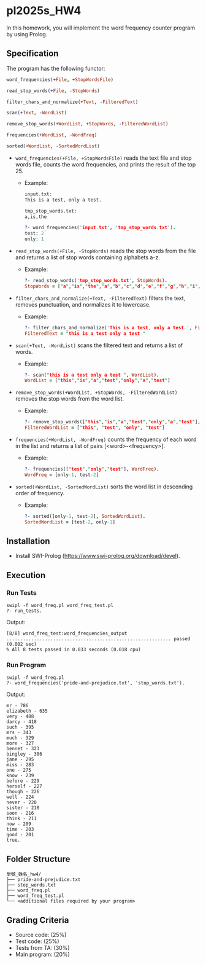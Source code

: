 # pl2025s_HW4

In this homework, you will implement the word frequency counter program by using Prolog. 

## Specification

The program has the following functor:
```prolog
word_frequencies(+File, +StopWordsFile)

read_stop_words(+File, -StopWords)

filter_chars_and_normalize(+Text, -FilteredText)

scan(+Text, -WordList)

remove_stop_words(+WordList, +StopWords, -FilteredWordList)

frequencies(+WordList, -WordFreq)

sorted(+WordList, -SortedWordList)
```

- `word_frequencies(+File, +StopWordsFile)` reads the text file and stop words file, counts the word frequencies, and prints the result of the top 25.

    - Example:
        ```txt
        input.txt:
        This is a test, only a test.
        ```

        ```txt
        tmp_stop_words.txt:
        a,is,the
        ```

        ```prolog
        ?- word_frequencies('input.txt', 'tmp_stop_words.txt').
        test: 2
        only: 1
        ```

- `read_stop_words(+File, -StopWords)` reads the stop words from the file and returns a list of stop words containing alphabets a-z.

    - Example:
        ```prolog
        ?- read_stop_words('tmp_stop_words.txt', StopWords).
        StopWords = ["a","is","the","a","b","c","d","e","f","g","h","i","j","k","l","m","n","o","p","q","r","s","t","u","v","w","x","y","z"]
        ```

- `filter_chars_and_normalize(+Text, -FilteredText)` filters the text, removes punctuation, and normalizes it to lowercase.

    - Example:
        ```prolog
        ?- filter_chars_and_normalize('This is a test, only a test.', FilteredText).
        FilteredText = "this is a test only a test "
        ```

- `scan(+Text, -WordList)` scans the filtered text and returns a list of words.

    - Example:
        ```prolog
        ?- scan("this is a test only a test ", WordList).
        WordList = ["this","is","a","test","only","a","test"]
        ```

- `remove_stop_words(+WordList, +StopWords, -FilteredWordList)` removes the stop words from the word list.

    - Example:
        ```prolog
        ?- remove_stop_words(["this","is","a","test","only","a","test"], ["a","is","the"], FilteredWordList).
        FilteredWordList = ["this", "test", "only", "test"]
        ```

- `frequencies(+WordList, -WordFreq)` counts the frequency of each word in the list and returns a list of pairs [\<word\>-\<frequency\>].

    - Example:
        ```prolog
        ?- frequencies(["test","only","test"], WordFreq).
        WordFreq = [only-1, test-2]
        ```

- `sorted(+WordList, -SortedWordList)` sorts the word list in descending order of frequency.

    - Example:
        ```prolog
        ?- sorted([only-1, test-2], SortedWordList).
        SortedWordList = [test-2, only-1]
        ```

## Installation
- Install SWI-Prolog (https://www.swi-prolog.org/download/devel).

## Execution

### Run Tests
```
swipl -f word_freq.pl word_freq_test.pl
?- run_tests.
```

Output:
```
[8/8] word_freq_test:word_frequencies_output ............................................................ passed (0.002 sec)
% All 8 tests passed in 0.033 seconds (0.018 cpu)
```

### Run Program
```
swipl -f word_freq.pl
?- word_frequencies('pride-and-prejudice.txt', 'stop_words.txt').
```
Output:
```
mr - 786
elizabeth - 635
very - 488
darcy - 418
such - 395
mrs - 343
much - 329
more - 327
bennet - 323
bingley - 306
jane - 295
miss - 283
one - 275
know - 239
before - 229
herself - 227
though - 226
well - 224
never - 220
sister - 218
soon - 216
think - 211
now - 209
time - 203
good - 201
true.
```

## Folder Structure
```
學號_姓名_hw4/
├── pride-and-prejudice.txt
├── stop_words.txt
├── word_freq.pl
├── word_freq_test.pl
└── <additional files required by your program>
```
## Grading Criteria
- Source code: (25%)
- Test code: (25%)
- Tests from TA: (30%)
- Main program: (20%)